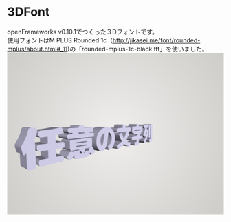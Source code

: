# 3DFont
openFrameworks v0.10.1でつくった３Dフォントです。<br>
使用フォントはM PLUS Rounded 1c（http://jikasei.me/font/rounded-mplus/about.html#_11)の「rounded-mplus-1c-black.ttf」を使いました。<br>
<img src ="https://raw.githubusercontent.com/yuyurigi/3DFont/master/20190318205101%23%23.png">
